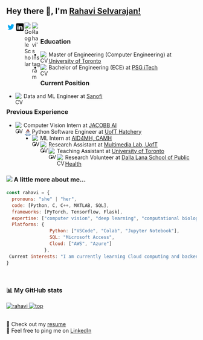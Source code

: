## Hey there 👋, I'm <a href="https://rahaviselvarajan.github.io/"> Rahavi Selvarajan! </a>

<a href="https://twitter.com/RahaviSelva30"><img align="left" alt="Twitter" width="24px" src="https://github.com/RahaviSelvarajan/RahaviSelvarajan/blob/main/icons8-twitter-22.svg" /></a>
<a href="https://www.linkedin.com/in/rahavi-selv/"><img align="left" alt="LinkedIN" width="24px" src="https://github.com/RahaviSelvarajan/RahaviSelvarajan/blob/main/icons8-linkedin-50.png" /></a>
<a href="https://scholar.google.ca/citations?user=PAab4NEAAAAJ&hl=en"><img align="left" alt="Google Scholar" width="20px" src="https://github.com/RahaviSelvarajan/rselva/blob/1ae2d6eb07681c9ad1b04fef68da9532a0ed432d/google-scholar-square.svg" /></a>
<a href="https://www.instagram.com/rahavi_selvarajan/"><img align="left" alt="Rahavi's Instagram" width="22px" src="https://raw.githubusercontent.com/hussainweb/hussainweb/main/icons/instagram.png" /></a>
<br />

### Education
- <img align="left" alt="CV" width="22px" src="https://github.com/RahaviSelvarajan/rselva/blob/060c178d71116ddbcf7e88c404e53b5ef7866f9a/graduating-student.png"/>  Master of Engineering (Computer Engineering) at <a href="https://www.utoronto.ca/"> University of Toronto</a> <br />
- <img align="left" alt="CV" width="22px" src="https://github.com/RahaviSelvarajan/rselva/blob/060c178d71116ddbcf7e88c404e53b5ef7866f9a/graduating-student.png"/>  Bachelor of Engineering (ECE) at <a href="https://www.utoronto.ca/"> PSG iTech</a> <br />

### Current Position
- <img align="left" alt="CV" width="22px" src="https://github.com/RahaviSelvarajan/rselva/blob/060c178d71116ddbcf7e88c404e53b5ef7866f9a/machine-learning.png" />  Data and ML Engineer at <a href="https://www.sanofi.com/en"> Sanofi</a> <br />

### Previous Experience
- <img align="left" alt="CV" width="22px" src="https://github.com/RahaviSelvarajan/rselva/blob/8750df97d7df6e8d3eb82586653e029ac1bfb858/CV.png" /> Computer Vision Intern at <a href="https://www.jacobb.ai/en/"> JACOBB AI </a> <br />
- <img align="left" alt="CV" width="22px" src="https://github.com/RahaviSelvarajan/RahaviSelvarajan/blob/021db1084bc6d56cde1e18bfa99bb317ff6b9d50/softeng.png" /> Python Software Engineer at <a href="https://github.com/MoveMatch"> UofT Hatchery </a> <br />
- <img align="left" alt="CV" width="22px" src="https://github.com/RahaviSelvarajan/rselva/blob/060c178d71116ddbcf7e88c404e53b5ef7866f9a/machine-learning.png" />  ML Intern at <a href="https://aid4mental.health/"> AID4MH, CAMH</a> <br />
- <img align="left" alt="CV" width="22px" src="https://github.com/RahaviSelvarajan/rselva/blob/060c178d71116ddbcf7e88c404e53b5ef7866f9a/idea.png" />   Research Assistant at <a href="https://www.dsp.utoronto.ca/"> Multimedia Lab, UofT </a> <br />
- <img align="left" alt="CV" width="22px" src="https://github.com/RahaviSelvarajan/rselva/blob/df618baf23ba7f29f9b8e7a3b35e6e87baac7758/girl.png" /> Teaching Assistant at <a href="https://www.utoronto.ca/"> University of Toronto</a> <br />
- <img align="left" alt="CV" width="22px" src="https://github.com/RahaviSelvarajan/rselva/blob/060c178d71116ddbcf7e88c404e53b5ef7866f9a/woman.png" />  Research Volunteer at <a href="https://www.dlsph.utoronto.ca/"> Dalla Lana School of Public Health </a> <br />


### <img src="https://media.giphy.com/media/VgCDAzcKvsR6OM0uWg/giphy.gif" width="50"> A little more about me...  

```javascript
const rahavi = {
  pronouns: "she" | "her",
  code: [Python, C, C++, MATLAB, SQL],
  frameworks: [PyTorch, Tensorflow, Flask],
  expertise: ["computer vision", "deep learning", "computational biology"],
  Platforms: {
                Python: ["VSCode", "Colab", "Jupyter Notebook"],
                SQL: "Microsoft Access",
                Cloud: ["AWS", "Azure"]
              },
 Current interests: "I am currently learning Cloud computing and backend development"
}
```
<br />

### 📊 My GitHub stats
<p>
<a href="https://github.com/RahaviSelvarajan">
  <img height="180em" src="https://github-readme-stats-sigma-five.vercel.app/api?username=RahaviSelvarajan&show_icons=true&theme=algolia&include_all_commits=true&count_private=true" alt="rahavi" />
  <img height="180em" src="https://github-readme-stats-sigma-five.vercel.app/api/top-langs/?username=RahaviSelvarajan&layout=compact&langs_count=8&theme=algolia" alt="top" />
</a>
</p>
 
<br />
📝 Check out my <a href="https://github.com/RahaviSelvarajan/rselva/blob/652fc64691d5cba5c8bf8b0b3efd73f747d74ec4/CV.pdf"> resume </a> <br />
💬 Feel free to ping me on <a href="https://www.linkedin.com/in/rahavi-selv/"> LinkedIn </a>
